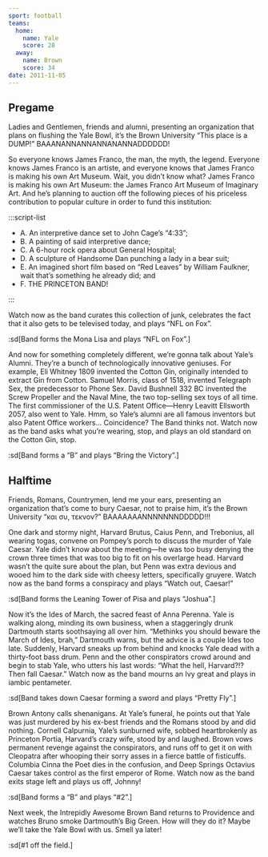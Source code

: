 ```yaml
---
sport: football
teams:
  home:
    name: Yale
    score: 28
  away:
    name: Brown
    score: 34
date: 2011-11-05
---
```


## Pregame

Ladies and Gentlemen, friends and alumni, presenting an organization that plans on flushing the Yale Bowl, it’s the Brown University “This place is a DUMP!” BAAANANNANNANNANANNADDDDDD!

So everyone knows James Franco, the man, the myth, the legend. Everyone knows James Franco is an artiste, and everyone knows that James Franco is making his own Art Museum. Wait, you didn’t know what? James Franco is making his own Art Museum: the James Franco Art Museum of Imaginary Art. And he’s planning to auction off the following pieces of his priceless contribution to popular culture in order to fund this institution:

:::script-list

- A. An interpretive dance set to John Cage’s “4:33”;
- B. A painting of said interpretive dance;
- C. A 6-hour rock opera about General Hospital;
- D. A sculpture of Handsome Dan punching a lady in a bear suit;
- E. An imagined short film based on “Red Leaves” by William Faulkner, wait that’s something he already did; and
- F. THE PRINCETON BAND!

:::

Watch now as the band curates this collection of junk, celebrates the fact that it also gets to be televised today, and plays “NFL on Fox”.

:sd[Band forms the Mona Lisa and plays “NFL on Fox”.]

And now for something completely different, we’re gonna talk about Yale’s Alumni. They’re a bunch of technologically innovative geniuses. For example, Eli Whitney 1809 invented the Cotton Gin, originally intended to extract Gin from Cotton. Samuel Morris, class of 1518, invented Telegraph Sex, the predecessor to Phone Sex. David Bushnell 332 BC invented the Screw Propeller and the Naval Mine, the two top-selling sex toys of all time. The first commissioner of the U.S. Patent Office—Henry Leavitt Ellsworth 2057, also went to Yale. Hmm, so Yale’s alumni are all famous inventors but also Patent Office workers... Coincidence? The Band thinks not. Watch now as the band asks what you’re wearing, stop, and plays an old standard on the Cotton Gin, stop.

:sd[Band forms a “B” and plays “Bring the Victory”.]

## Halftime

Friends, Romans, Countrymen, lend me your ears, presenting an organization that’s come to bury Caesar, not to praise him, it’s the Brown University “και συ, τεκνον?” BAAAAAAANNNNNNNDDDDD!!!

One dark and stormy night, Harvard Brutus, Caius Penn, and Trebonius, all wearing togas, convene on Pompey’s porch to discuss the murder of Yale Caesar. Yale didn’t know about the meeting—he was too busy denying the crown three times that was too big to fit on his overlarge head. Harvard wasn’t the quite sure about the plan, but Penn was extra devious and wooed him to the dark side with cheesy letters, specifically gruyere. Watch now as the band forms a conspiracy and plays “Watch out, Caesar!”

:sd[Band forms the Leaning Tower of Pisa and plays “Joshua”.]

Now it’s the Ides of March, the sacred feast of Anna Perenna. Yale is walking along, minding its own business, when a staggeringly drunk Dartmouth starts soothsaying all over him. “Methinks you should beware the March of Ides, brah,” Dartmouth warns, but the advice is a couple Ides too late. Suddenly, Harvard sneaks up from behind and knocks Yale dead with a thirty-foot bass drum. Penn and the other conspirators crowd around and begin to stab Yale, who utters his last words: “What the hell, Harvard?!? Then fall Caesar.” Watch now as the band mourns an Ivy great and plays in iambic pentameter.

:sd[Band takes down Caesar forming a sword and plays “Pretty Fly”.]

Brown Antony calls shenanigans. At Yale’s funeral, he points out that Yale was just murdered by his ex-best friends and the Romans stood by and did nothing. Cornell Calpurnia, Yale’s sunburned wife, sobbed heartbrokenly as Princeton Portia, Harvard’s crazy wife, stood by and laughed. Brown vows permanent revenge against the conspirators, and runs off to get it on with Cleopatra after whooping their sorry asses in a fierce battle of fisticuffs. Columbia Cinna the Poet dies in the confusion, and Deep Springs Octavius Caesar takes control as the first emperor of Rome. Watch now as the band exits stage left and plays us off, Johnny!

:sd[Band forms a “B” and plays “#2”.]

Next week, the Intrepidly Awesome Brown Band returns to Providence and watches Bruno smoke Dartmouth’s Big Green. How will they do it? Maybe we’ll take the Yale Bowl with us. Smell ya later!

:sd[#1 off the field.]
